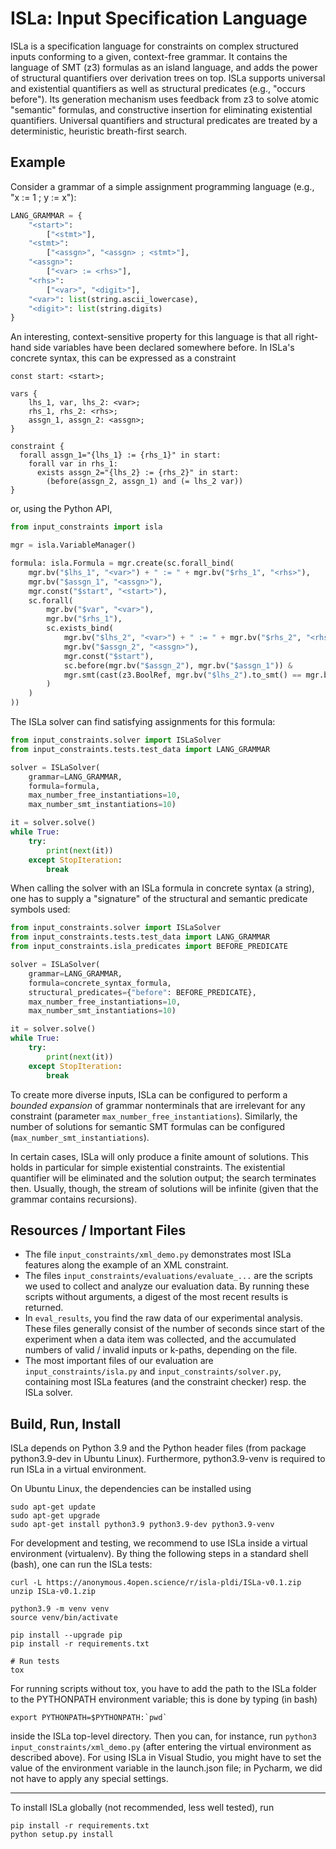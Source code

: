 ISLa: Input Specification Language
==================================

ISLa is a specification language for constraints on complex structured inputs conforming to a given, context-free
grammar. It contains the language of SMT (z3) formulas as an island language, and adds the power of structural
quantifiers over derivation trees on top. ISLa supports universal and existential quantifiers as well as structural
predicates (e.g., "occurs before"). Its generation mechanism uses feedback from z3 to solve atomic
"semantic" formulas, and constructive insertion for eliminating existential quantifiers. Universal quantifiers and
structural predicates are treated by a deterministic, heuristic breath-first search.

## Example

Consider a grammar of a simple assignment programming language (e.g., "x := 1 ; y := x"):

```python
LANG_GRAMMAR = {
    "<start>":
        ["<stmt>"],
    "<stmt>":
        ["<assgn>", "<assgn> ; <stmt>"],
    "<assgn>":
        ["<var> := <rhs>"],
    "<rhs>":
        ["<var>", "<digit>"],
    "<var>": list(string.ascii_lowercase),
    "<digit>": list(string.digits)
}
```

An interesting, context-sensitive property for this language is that all right-hand side variables have been declared
somewhere before. In ISLa's concrete syntax, this can be expressed as a constraint

```
const start: <start>;

vars {
    lhs_1, var, lhs_2: <var>;
    rhs_1, rhs_2: <rhs>;
    assgn_1, assgn_2: <assgn>;
}

constraint {
  forall assgn_1="{lhs_1} := {rhs_1}" in start:
    forall var in rhs_1:
      exists assgn_2="{lhs_2} := {rhs_2}" in start:
        (before(assgn_2, assgn_1) and (= lhs_2 var))
}
```

or, using the Python API,

```python
from input_constraints import isla

mgr = isla.VariableManager()

formula: isla.Formula = mgr.create(sc.forall_bind(
    mgr.bv("$lhs_1", "<var>") + " := " + mgr.bv("$rhs_1", "<rhs>"),
    mgr.bv("$assgn_1", "<assgn>"),
    mgr.const("$start", "<start>"),
    sc.forall(
        mgr.bv("$var", "<var>"),
        mgr.bv("$rhs_1"),
        sc.exists_bind(
            mgr.bv("$lhs_2", "<var>") + " := " + mgr.bv("$rhs_2", "<rhs>"),
            mgr.bv("$assgn_2", "<assgn>"),
            mgr.const("$start"),
            sc.before(mgr.bv("$assgn_2"), mgr.bv("$assgn_1")) &
            mgr.smt(cast(z3.BoolRef, mgr.bv("$lhs_2").to_smt() == mgr.bv("$var").to_smt()))
        )
    )
))
```

The ISLa solver can find satisfying assignments for this formula:

```python
from input_constraints.solver import ISLaSolver
from input_constraints.tests.test_data import LANG_GRAMMAR

solver = ISLaSolver(
    grammar=LANG_GRAMMAR,
    formula=formula,
    max_number_free_instantiations=10,
    max_number_smt_instantiations=10)

it = solver.solve()
while True:
    try:
        print(next(it))
    except StopIteration:
        break
```

When calling the solver with an ISLa formula in concrete syntax (a string), one has to supply a "signature" of the
structural and semantic predicate symbols used:

```python
from input_constraints.solver import ISLaSolver
from input_constraints.tests.test_data import LANG_GRAMMAR
from input_constraints.isla_predicates import BEFORE_PREDICATE

solver = ISLaSolver(
    grammar=LANG_GRAMMAR,
    formula=concrete_syntax_formula,
    structural_predicates={"before": BEFORE_PREDICATE},
    max_number_free_instantiations=10,
    max_number_smt_instantiations=10)

it = solver.solve()
while True:
    try:
        print(next(it))
    except StopIteration:
        break
```

To create more diverse inputs, ISLa can be configured to perform a *bounded expansion* of grammar nonterminals that are
irrelevant for any constraint (parameter `max_number_free_instantiations`). Similarly, the number of solutions for
semantic SMT formulas can be configured (`max_number_smt_instantiations`).

In certain cases, ISLa will only produce a finite amount of solutions. This holds in particular for simple existential
constraints. The existential quantifier will be eliminated and the solution output; the search terminates then. Usually,
though, the stream of solutions will be infinite (given that the grammar contains recursions).

## Resources / Important Files

* The file `input_constraints/xml_demo.py` demonstrates most ISLa features along the example of an XML constraint.
* The files `input_constraints/evaluations/evaluate_...` are the scripts we used to collect and analyze our 
  evaluation data. By running these scripts without arguments, a digest of the most recent results is returned.
* In `eval_results`, you find the raw data of our experimental analysis. These files generally consist of the number
  of seconds since start of the experiment when a data item was collected, and the accumulated numbers of valid / 
  invalid inputs or k-paths, depending on the file.
* The most important files of our evaluation are `input_constraints/isla.py` and `input_constraints/solver.py`,
  containing most ISLa features (and the constraint checker) resp. the ISLa solver. 

## Build, Run, Install

ISLa depends on Python 3.9 and the Python header files (from package python3.9-dev in Ubuntu Linux). Furthermore, 
python3.9-venv is required to run ISLa in a virtual environment.

On Ubuntu Linux, the dependencies can be installed using

```shell
sudo apt-get update
sudo apt-get upgrade
sudo apt-get install python3.9 python3.9-dev python3.9-venv
```

For development and testing, we recommend to use ISLa inside a virtual environment (virtualenv).
By thing the following steps in a standard shell (bash), one can run the ISLa tests:

```shell
curl -L https://anonymous.4open.science/r/isla-pldi/ISLa-v0.1.zip
unzip ISLa-v0.1.zip

python3.9 -m venv venv
source venv/bin/activate

pip install --upgrade pip
pip install -r requirements.txt

# Run tests
tox
```

For running scripts without tox, you have to add the path to the ISLa folder to the PYTHONPATH environment
variable; this is done by typing (in bash)

```shell
export PYTHONPATH=$PYTHONPATH:`pwd`
```

inside the ISLa top-level directory. Then you can, for instance, run `python3 input_constraints/xml_demo.py` (after
entering the virtual environment as described above). For using ISLa in Visual Studio, you might have to set
the value of the environment variable in the launch.json file; in Pycharm, we did not have to apply any special 
settings.

---

To install ISLa globally (not recommended, less well tested), run

```shell
pip install -r requirements.txt
python setup.py install
```